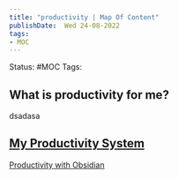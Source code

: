 ```yaml
---
title: "productivity | Map Of Content"
publishDate:  Wed 24-08-2022
tags:
- MOC
---
```

Status: #MOC
Tags:

## What is productivity for me?
dsadasa

## [My Productivity System](My%20Productivity%20System.md)

[Productivity with Obsidian](Productivity%20with%20Obsidian.md)